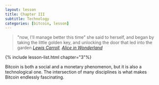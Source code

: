 ```yaml
---
layout: lesson
title: Chapter III
subtitle: Technology
categories: [bitcoin, lesson]
---
```


> "now, I'll manage better this time" she said to herself, and began by taking
> the little golden key, and unlocking the door that led into the garden
> <cite>[Lewis Carroll][carroll], [Alice in Wonderland][alice]</cite>

{% include lesson-list.html chapter="3"%}

Bitcoin is both a social and a monetary phenomenon, but it is also a
technological one. The intersection of many disciplines is what makes Bitcoin
endlessly fascinating.


<!-- Wikipedia -->
[alice]: https://en.wikipedia.org/wiki/Alice%27s_Adventures_in_Wonderland
[carroll]: https://en.wikipedia.org/wiki/Lewis_Carroll
